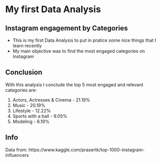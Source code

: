 <h1>My first Data Analysis</h1>
<h2>Instagram engagement by Categories</h2>
<ul>
  <li>This is my first Data Analysis to put in pratice some nice things that I learn recently</li>
  <li>My main objective was to find the most engaged categories on Instagram</li>
</ul>

<h2>Conclusion</h2>
  With this analysis I conclude the top 5 most engaged and relevant categories are:
  <ol>
    <li>Actors, Actresses & Cinema - 21.19%</li>
    <li>Music - 20.19%</li>
    <li>Lifestyle - 12.22%</li>
    <li>Sports with a ball - 9.05%</li>
    <li>Modeling - 6.19%</li>
  </ol>
  
<h2>Info</h2>
  Data from: https://www.kaggle.com/prasertk/top-1000-instagram-influencers
